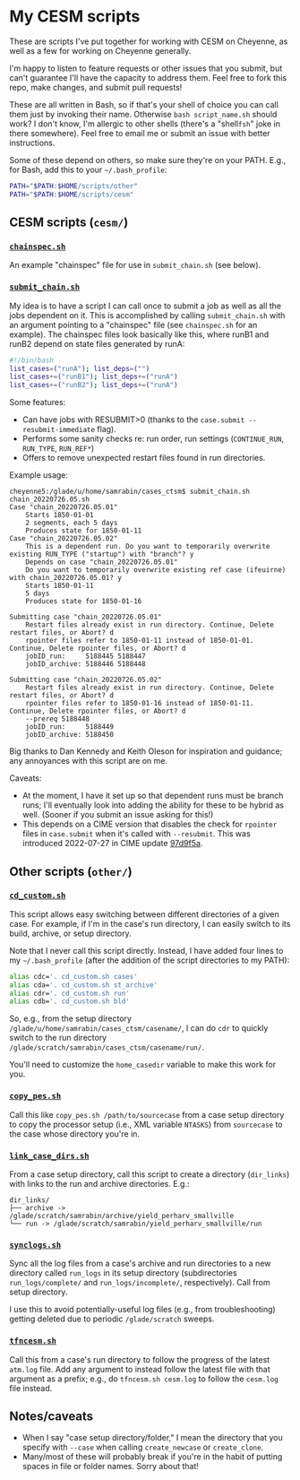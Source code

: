 # My CESM scripts

These are scripts I've put together for working with CESM on Cheyenne, as well as a few for working on Cheyenne generally. 

I'm happy to listen to feature requests or other issues that you submit, but can't guarantee I'll have the capacity to address them. Feel free to fork this repo, make changes, and submit pull requests!

These are all written in Bash, so if that's your shell of choice you can call them just by invoking their name. Otherwise `bash script_name.sh` should work? I don't know, I'm allergic to other shells (there's a "shell`fsh`" joke in there somewhere). Feel free to email me or submit an issue with better instructions.

Some of these depend on others, so make sure they're on your PATH. E.g., for Bash, add this to your `~/.bash_profile`:

```bash
PATH="$PATH:$HOME/scripts/other"
PATH="$PATH:$HOME/scripts/cesm"
```



## CESM scripts (`cesm/`)

### [`chainspec.sh`](https://github.com/samsrabin/CESM_SRscripts/blob/main/cesm/chainspec.sh)

An example "chainspec" file for use in `submit_chain.sh` (see below).

### [`submit_chain.sh`](https://github.com/samsrabin/CESM_SRscripts/blob/main/cesm/submit_chain.sh)

My idea is to have a script I can call once to submit a job as well as all the jobs dependent on it. This is accomplished by calling `submit_chain.sh` with an argument pointing to a "chainspec" file (see `chainspec.sh` for an example). The chainspec files look basically like this, where runB1 and runB2 depend on state files generated by runA:

```bash
#!/bin/bash
list_cases=("runA"); list_deps=("")
list_cases+=("runB1"); list_deps+=("runA")
list_cases+=("runB2"); list_deps+=("runA")
```

Some features:

- Can have jobs with RESUBMIT>0 (thanks to the `case.submit --resubmit-immediate` flag).
- Performs some sanity checks re: run order, run settings (`CONTINUE_RUN`, `RUN_TYPE`, `RUN_REF*`)
- Offers to remove unexpected restart files found in run directories.

Example usage:

```
cheyenne5:/glade/u/home/samrabin/cases_ctsm$ submit_chain.sh chain_20220726.05.sh
Case "chain_20220726.05.01"
    Starts 1850-01-01
    2 segments, each 5 days
    Produces state for 1850-01-11
Case "chain_20220726.05.02"
    This is a dependent run. Do you want to temporarily overwrite existing RUN_TYPE ("startup") with "branch"? y
    Depends on case "chain_20220726.05.01"
    Do you want to temporarily overwrite existing ref case (ifeuirne) with chain_20220726.05.01? y
    Starts 1850-01-11
    5 days
    Produces state for 1850-01-16

Submitting case "chain_20220726.05.01"
    Restart files already exist in run directory. Continue, Delete restart files, or Abort? d
    rpointer files refer to 1850-01-11 instead of 1850-01-01. Continue, Delete rpointer files, or Abort? d
    jobID_run:     5188445 5188447
    jobID_archive: 5188446 5188448

Submitting case "chain_20220726.05.02"
    Restart files already exist in run directory. Continue, Delete restart files, or Abort? d
    rpointer files refer to 1850-01-16 instead of 1850-01-11. Continue, Delete rpointer files, or Abort? d
    --prereq 5188448
    jobID_run:     5188449
    jobID_archive: 5188450
```

Big thanks to Dan Kennedy and Keith Oleson for inspiration and guidance; any annoyances with this script are on me.

Caveats:

- At the moment, I have it set up so that dependent runs must be branch runs; I'll eventually look into adding the ability for these to be hybrid as well. (Sooner if you submit an issue asking for this!)
- This depends on a CIME version that disables the check for `rpointer` files in `case.submit` when it's called with `--resubmit`. This was introduced 2022-07-27 in  CIME update [97d9f5a](https://github.com/ESMCI/cime/commit/97d9f5a97d160d1d86dbf1972e0a7f85c945bb63).



## Other scripts (`other/`)

### [`cd_custom.sh`](https://github.com/samsrabin/CESM_SRscripts/blob/main/other/cd_custom.sh)

This script allows easy switching between different directories of a given case. For example, if I'm in the case's run directory, I can easily switch to its build, archive, or setup directory. 

Note that I never call this script directly. Instead, I have added four lines to my `~/.bash_profile` (after the addition of the script directories to my PATH):

```bash
alias cdc='. cd_custom.sh cases'
alias cda='. cd_custom.sh st_archive'
alias cdr='. cd_custom.sh run'
alias cdb='. cd_custom.sh bld'
```

So, e.g., from the setup directory `/glade/u/home/samrabin/cases_ctsm/casename/`, I can do `cdr` to quickly switch to the run directory `/glade/scratch/samrabin/cases_ctsm/casename/run/`.

You'll need to customize the `home_casedir` variable to make this work for you.

### [`copy_pes.sh`](https://github.com/samsrabin/CESM_SRscripts/blob/main/other/copy_pes.sh)

Call this like `copy_pes.sh /path/to/sourcecase` from a case setup directory to copy the processor setup (i.e., XML variable `NTASKS`) from `sourcecase` to the case whose directory you're in.

### [`link_case_dirs.sh`](https://github.com/samsrabin/CESM_SRscripts/blob/main/other/link_case_dirs.sh)

From a case setup directory, call this script to create a directory (`dir_links`) with links to the run and archive directories. E.g.:

```
dir_links/
├── archive -> /glade/scratch/samrabin/archive/yield_perharv_smallville
└── run -> /glade/scratch/samrabin/yield_perharv_smallville/run
```

### [`synclogs.sh`](https://github.com/samsrabin/CESM_SRscripts/blob/main/other/synclogs.sh)

Sync all the log files from a case's archive and run directories to a new directory called `run_logs` in its setup directory (subdirectories `run_logs/complete/` and `run_logs/incomplete/`, respectively). Call from setup directory.

I use this to avoid potentially-useful log files (e.g., from troubleshooting) getting deleted due to periodic `/glade/scratch` sweeps.

### [`tfncesm.sh`](https://github.com/samsrabin/CESM_SRscripts/blob/main/other/tfncesm.sh)

Call this from a case's run directory to follow the progress of the latest `atm.log` file. Add any argument to instead follow the latest file with that argument as a prefix; e.g., do `tfncesm.sh cesm.log` to follow the `cesm.log` file instead.

## Notes/caveats

- When I say "case setup directory/folder," I mean the directory that you specify with `--case` when calling `create_newcase` or `create_clone`.
- Many/most of these will probably break if you're in the habit of putting spaces in file or folder names. Sorry about that!
